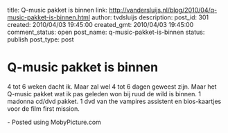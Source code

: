 title: Q-music pakket is binnen
link: http://vandersluijs.nl/blog/2010/04/q-music-pakket-is-binnen.html
author: tvdsluijs
description: 
post_id: 301
created: 2010/04/03 19:45:00
created_gmt: 2010/04/03 19:45:00
comment_status: open
post_name: q-music-pakket-is-binnen
status: publish
post_type: post

# Q-music pakket is binnen

4 tot 6 weken dacht ik. Maar zal wel 4 tot 6 dagen geweest zijn. Maar het Q-music pakket wat ik pas geleden won bij ruud de wild is binnen. 1 madonna cd/dvd pakket. 1 dvd van the vampires assistent en bios-kaartjes voor de film first mission.  
  
\- Posted using MobyPicture.com